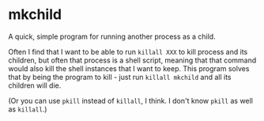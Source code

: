 mkchild
=======

A quick, simple program for running another process as a child.

Often I find that I want to be able to run `killall XXX` to kill process and
its children, but often that process is a shell script, meaning that that
command would also kill the shell instances that I want to keep. This program
solves that by being the program to kill - just run `killall mkchild` and all
its children will die.

(Or you can use `pkill` instead of `killall`, I think. I don't know `pkill` as
well as `killall`.)
